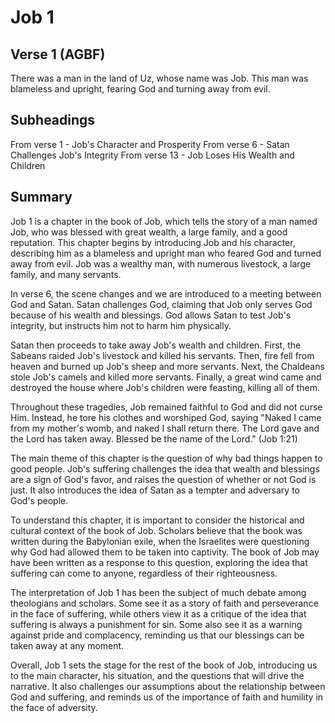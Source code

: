 # Job 1

## Verse 1 (AGBF)

There was a man in the land of Uz, whose name was Job. This man was blameless and upright, fearing God and turning away from evil.

## Subheadings

From verse 1 - Job's Character and Prosperity
From verse 6 - Satan Challenges Job's Integrity
From verse 13 - Job Loses His Wealth and Children

## Summary

Job 1 is a chapter in the book of Job, which tells the story of a man named Job, who was blessed with great wealth, a large family, and a good reputation. This chapter begins by introducing Job and his character, describing him as a blameless and upright man who feared God and turned away from evil. Job was a wealthy man, with numerous livestock, a large family, and many servants.

In verse 6, the scene changes and we are introduced to a meeting between God and Satan. Satan challenges God, claiming that Job only serves God because of his wealth and blessings. God allows Satan to test Job's integrity, but instructs him not to harm him physically.

Satan then proceeds to take away Job's wealth and children. First, the Sabeans raided Job's livestock and killed his servants. Then, fire fell from heaven and burned up Job's sheep and more servants. Next, the Chaldeans stole Job's camels and killed more servants. Finally, a great wind came and destroyed the house where Job's children were feasting, killing all of them.

Throughout these tragedies, Job remained faithful to God and did not curse Him. Instead, he tore his clothes and worshiped God, saying "Naked I came from my mother's womb, and naked I shall return there. The Lord gave and the Lord has taken away. Blessed be the name of the Lord." (Job 1:21)

The main theme of this chapter is the question of why bad things happen to good people. Job's suffering challenges the idea that wealth and blessings are a sign of God's favor, and raises the question of whether or not God is just. It also introduces the idea of Satan as a tempter and adversary to God's people.

To understand this chapter, it is important to consider the historical and cultural context of the book of Job. Scholars believe that the book was written during the Babylonian exile, when the Israelites were questioning why God had allowed them to be taken into captivity. The book of Job may have been written as a response to this question, exploring the idea that suffering can come to anyone, regardless of their righteousness.

The interpretation of Job 1 has been the subject of much debate among theologians and scholars. Some see it as a story of faith and perseverance in the face of suffering, while others view it as a critique of the idea that suffering is always a punishment for sin. Some also see it as a warning against pride and complacency, reminding us that our blessings can be taken away at any moment.

Overall, Job 1 sets the stage for the rest of the book of Job, introducing us to the main character, his situation, and the questions that will drive the narrative. It also challenges our assumptions about the relationship between God and suffering, and reminds us of the importance of faith and humility in the face of adversity.